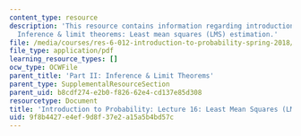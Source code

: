 ```yaml
---
content_type: resource
description: 'This resource contains information regarding introduction to probability:
  Inference & limit theorems: Least mean squares (LMS) estimation.'
file: /media/courses/res-6-012-introduction-to-probability-spring-2018/9f8b4427e4ef9d8f37e2a15a5b4bd57c_MITRES_6_012S18_L16.pdf
file_type: application/pdf
learning_resource_types: []
ocw_type: OCWFile
parent_title: 'Part II: Inference & Limit Theorems'
parent_type: SupplementalResourceSection
parent_uid: b8cdf274-e2b0-f826-62e4-cd137e85d308
resourcetype: Document
title: 'Introduction to Probability: Lecture 16: Least Mean Squares (LMS) Estimation'
uid: 9f8b4427-e4ef-9d8f-37e2-a15a5b4bd57c
---
```

